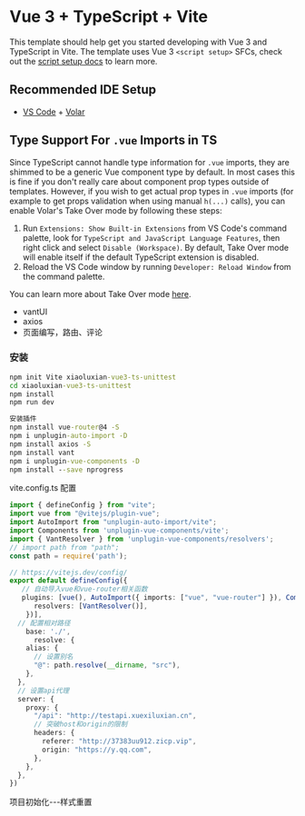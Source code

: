 # Vue 3 + TypeScript + Vite

This template should help get you started developing with Vue 3 and TypeScript in Vite. The template uses Vue 3 `<script setup>` SFCs, check out the [script setup docs](https://v3.vuejs.org/api/sfc-script-setup.html#sfc-script-setup) to learn more.

## Recommended IDE Setup

- [VS Code](https://code.visualstudio.com/) + [Volar](https://marketplace.visualstudio.com/items?itemName=Vue.volar)

## Type Support For `.vue` Imports in TS

Since TypeScript cannot handle type information for `.vue` imports, they are shimmed to be a generic Vue component type by default. In most cases this is fine if you don't really care about component prop types outside of templates. However, if you wish to get actual prop types in `.vue` imports (for example to get props validation when using manual `h(...)` calls), you can enable Volar's Take Over mode by following these steps:

1. Run `Extensions: Show Built-in Extensions` from VS Code's command palette, look for `TypeScript and JavaScript Language Features`, then right click and select `Disable (Workspace)`. By default, Take Over mode will enable itself if the default TypeScript extension is disabled.
2. Reload the VS Code window by running `Developer: Reload Window` from the command palette.

You can learn more about Take Over mode [here](https://github.com/johnsoncodehk/volar/discussions/471).

- vantUI
- axios
-  页面编写，路由、评论

### 安装
```cmd 
npm init Vite xiaoluxian-vue3-ts-unittest
cd xiaoluxian-vue3-ts-unittest
npm install
npm run dev

安装插件
npm install vue-router@4 -S
npm i unplugin-auto-import -D
npm install axios -S
npm install vant
npm i unplugin-vue-components -D
npm install --save nprogress
```

vite.config.ts 配置
```ts
import { defineConfig } from "vite";
import vue from "@vitejs/plugin-vue";
import AutoImport from "unplugin-auto-import/vite";
import Components from 'unplugin-vue-components/vite';
import { VantResolver } from 'unplugin-vue-components/resolvers';
// import path from "path";
const path = require('path');

// https://vitejs.dev/config/
export default defineConfig({
   // 自动导入vue和vue-router相关函数
   plugins: [vue(), AutoImport({ imports: ["vue", "vue-router"] }), Components({
      resolvers: [VantResolver()],
    })],
  // 配置相对路径
    base: './',
      resolve: {
    alias: {
      // 设置别名
      "@": path.resolve(__dirname, "src"),
    },
  },
  // 设置api代理
  server: {
    proxy: {
      "/api": "http://testapi.xuexiluxian.cn",
      // 突破host和origin的限制
      headers: {
        referer: "http://37383uu912.zicp.vip",
        origin: "https://y.qq.com",
      },
    },
  },
})

```
项目初始化---样式重置

